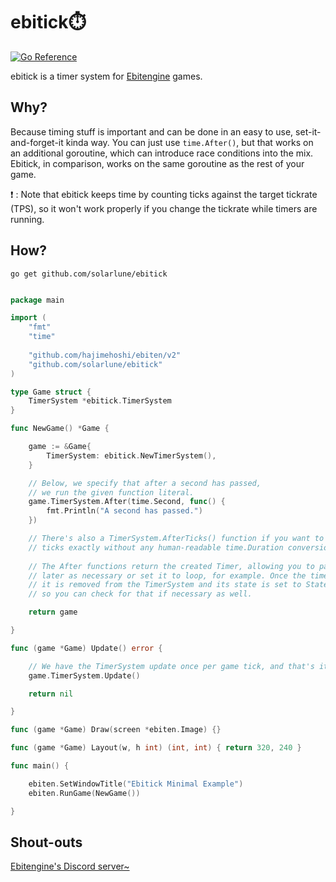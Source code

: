 # ebitick⏱️

[![Go Reference](https://pkg.go.dev/badge/github.com/solarlune/ebitick.svg)](https://pkg.go.dev/github.com/solarlune/ebitick)

ebitick is a timer system for [Ebitengine](https://ebitengine.org/) games.

## Why?

Because timing stuff is important and can be done in an easy to use, set-it-and-forget-it kinda way. You can just use `time.After()`, but that works on an additional goroutine, which can introduce race conditions into the mix. Ebitick, in comparison, works on the same goroutine as the rest of your game.

❗ : Note that ebitick keeps time by counting ticks against the target tickrate (TPS), so it won't work properly if you change the tickrate while timers are running.

## How?

`go get github.com/solarlune/ebitick`

```go

package main

import (
    "fmt"
    "time"
    
    "github.com/hajimehoshi/ebiten/v2"
    "github.com/solarlune/ebitick"
)

type Game struct {
    TimerSystem *ebitick.TimerSystem
}

func NewGame() *Game {

    game := &Game{
        TimerSystem: ebitick.NewTimerSystem(),
    }

    // Below, we specify that after a second has passed,
    // we run the given function literal.
    game.TimerSystem.After(time.Second, func() {
        fmt.Println("A second has passed.")
    })

    // There's also a TimerSystem.AfterTicks() function if you want to use
    // ticks exactly without any human-readable time.Duration conversions.
    
    // The After functions return the created Timer, allowing you to pause it
    // later as necessary or set it to loop, for example. Once the timer elapses,
    // it is removed from the TimerSystem and its state is set to StateFinished,
    // so you can check for that if necessary as well.

    return game

}

func (game *Game) Update() error {

    // We have the TimerSystem update once per game tick, and that's it.
    game.TimerSystem.Update()

    return nil

}

func (game *Game) Draw(screen *ebiten.Image) {}

func (game *Game) Layout(w, h int) (int, int) { return 320, 240 }

func main() {

    ebiten.SetWindowTitle("Ebitick Minimal Example")
    ebiten.RunGame(NewGame())

}

```

## Shout-outs

[Ebitengine's Discord server~](https://discord.gg/fXM7VYASTu)
